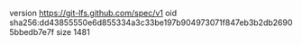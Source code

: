version https://git-lfs.github.com/spec/v1
oid sha256:dd43855550e6d855334a3c33be197b904973071f847eb3b2db26905bbedb7e7f
size 1481
